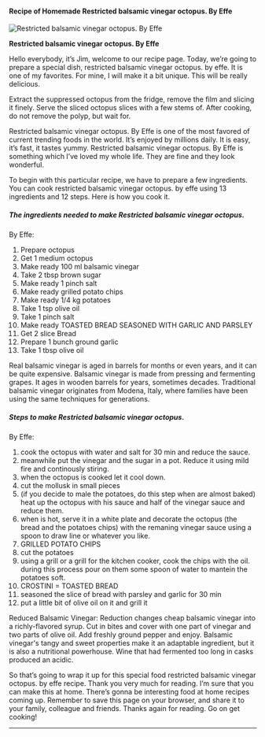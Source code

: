             

#### Recipe of Homemade Restricted balsamic vinegar octopus. By Effe

![Restricted balsamic vinegar octopus.
By Effe](https://img-global.cpcdn.com/recipes/5155119733669888/751x532cq70/restricted-balsamic-vinegar-octopus-by-effe-recipe-main-photo.jpg)

**Restricted balsamic vinegar octopus. By Effe**

Hello everybody, it’s Jim, welcome to our recipe page. Today, we’re going to prepare a special dish, restricted balsamic vinegar octopus. by effe. It is one of my favorites. For mine, I will make it a bit unique. This will be really delicious.

Extract the suppressed octopus from the fridge, remove the film and slicing it finely. Serve the sliced octopus slices with a few stems of. After cooking, do not remove the polyp, but wait for.

Restricted balsamic vinegar octopus. By Effe is one of the most favored of current trending foods in the world. It’s enjoyed by millions daily. It is easy, it’s fast, it tastes yummy. Restricted balsamic vinegar octopus. By Effe is something which I’ve loved my whole life. They are fine and they look wonderful.

To begin with this particular recipe, we have to prepare a few ingredients. You can cook restricted balsamic vinegar octopus. by effe using 13 ingredients and 12 steps. Here is how you cook it.

##### The ingredients needed to make Restricted balsamic vinegar octopus.

By Effe:

1.  Prepare octopus
2.  Get 1 medium octopus
3.  Make ready 100 ml balsamic vinegar
4.  Take 2 tbsp brown sugar
5.  Make ready 1 pinch salt
6.  Make ready grilled potato chips
7.  Make ready 1/4 kg potatoes
8.  Take 1 tsp olive oil
9.  Take 1 pinch salt
10.  Make ready TOASTED BREAD SEASONED WITH GARLIC AND PARSLEY
11.  Get 2 slice Bread
12.  Prepare 1 bunch ground garlic
13.  Take 1 tbsp olive oil

Real balsamic vinegar is aged in barrels for months or even years, and it can be quite expensive. Balsamic vinegar is made from pressing and fermenting grapes. It ages in wooden barrels for years, sometimes decades. Traditional balsamic vinegar originates from Modena, Italy, where families have been using the same techniques for generations.

##### Steps to make Restricted balsamic vinegar octopus.

By Effe:

1.  cook the octopus with water and salt for 30 min and reduce the sauce.
2.  meanwhile put the vinegar and the sugar in a pot. Reduce it using mild fire and continously stiring.
3.  when the octopus is cooked let it cool down.
4.  cut the mollusk in small pieces
5.  (if you decide to male the potatoes, do this step when are almost baked) heat up the octopus with his sauce and half of the vinegar sauce and reduce them.
6.  when is hot, serve it in a white plate and decorate the octopus (the bread and the potatoes chips) with the remaning vinegar sauce using a spoon to draw line or whatever you like.
7.  GRILLED POTATO CHIPS
8.  cut the potatoes
9.  using a grill or a grill for the kitchen cooker, cook the chips with the oil. during this process pour on them some spoon of water to mantein the potatoes soft.
10.  CROSTINI = TOASTED BREAD
11.  seasoned the slice of bread with parsley and garlic for 30 min
12.  put a little bit of olive oil on it and grill it

Reduced Balsamic Vinegar: Reduction changes cheap balsamic vinegar into a richly-flavored syrup. Cut in bites and cover with one part of vinegar and two parts of olive oil. Add freshly ground pepper and enjoy. Balsamic vinegar's tangy and sweet properties make it an adaptable ingredient, but it is also a nutritional powerhouse. Wine that had fermented too long in casks produced an acidic.

So that’s going to wrap it up for this special food restricted balsamic vinegar octopus. by effe recipe. Thank you very much for reading. I’m sure that you can make this at home. There’s gonna be interesting food at home recipes coming up. Remember to save this page on your browser, and share it to your family, colleague and friends. Thanks again for reading. Go on get cooking!

* * *